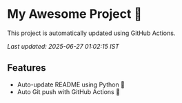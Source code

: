 # My Awesome Project 🚀

This project is automatically updated using GitHub Actions.

_Last updated: 2025-06-27 01:02:15 IST_

## Features
- Auto-update README using Python 🐍
- Auto Git push with GitHub Actions 🤖
